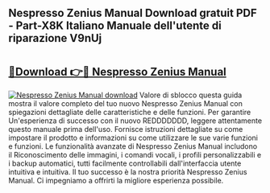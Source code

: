 ## Nespresso Zenius Manual Download gratuit PDF - Part-X8K Italiano Manuale dell'utente di riparazione V9nUj

# <h2><a href="http://dfai1mi.blite.top/?on=Nespresso+Zenius+Manual">🔗Download 👉🔴 Nespresso Zenius Manual</a></h2>

[![Nespresso Zenius Manual download](https://i.imgur.com/lujVjoI.png)](http://dfai1mi.blite.top/?on=Nespresso+Zenius+Manual)
Valore di sblocco questa guida mostra il valore completo del tuo nuovo Nespresso Zenius Manual con spiegazioni dettagliate delle caratteristiche e delle funzioni. Per garantire Un'esperienza di successo con il nuovo REDDDDDDD, leggere attentamente questo manuale prima dell'uso. Fornisce istruzioni dettagliate su come impostare il prodotto e informazioni su come utilizzare le sue varie funzioni e funzioni. Le funzionalità avanzate di Nespresso Zenius Manual includono il Riconoscimento delle immagini, i comandi vocali, i profili personalizzabili e i backup automatici, tutti facilmente controllabili dall'interfaccia utente intuitiva e intuitiva. Il tuo successo è la nostra priorità Nespresso Zenius Manual. Ci impegniamo a offrirti la migliore esperienza possibile.
